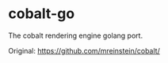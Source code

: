 # cobalt-go

The cobalt rendering engine golang port.

Original: https://github.com/mreinstein/cobalt/



